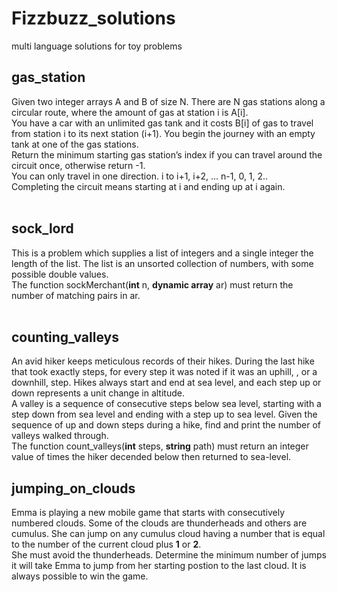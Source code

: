 # Fizzbuzz_solutions
multi language solutions for toy problems
## gas_station
Given two integer arrays A and B of size N.
There are N gas stations along a circular route, where the amount of gas at station i is A[i].<br>
You have a car with an unlimited gas tank and it costs B[i] of gas to travel from station i
to its next station (i+1). You begin the journey with an empty tank at one of the gas stations.<br>
Return the minimum starting gas station’s index if you can travel around the circuit once, otherwise return -1.<br>
You can only travel in one direction. i to i+1, i+2, … n-1, 0, 1, 2.. <br>
Completing the circuit means starting at i and ending up at i again.<br><br>
## sock_lord
This is a problem which supplies a list of integers and a single integer the
length of the list.
The list is an unsorted collection of numbers, with some possible double values.<br>
The function sockMerchant(<strong>int</strong> n, <strong>dynamic array</strong> ar)
must return the number of matching pairs in ar.<br><br>
## counting_valleys
An avid hiker keeps meticulous records of their hikes. During the last hike that took exactly steps, for every step it was noted if it was an uphill, , or a downhill, step. Hikes always start and end at sea level, and each step up or down represents a unit change in altitude.<br>
A valley is a sequence of consecutive steps below sea level, starting with a step down from sea level and ending with a step up to sea level. Given the sequence of up and down steps during a hike, find and print the number of valleys walked through.<Br>
  The function count_valleys(<strong>int</strong> steps, <strong>string</strong> path) must return an integer value of times the hiker decended below then returned to sea-level.
## jumping_on_clouds
Emma is playing a new mobile game that starts with consecutively numbered clouds. Some of the clouds are thunderheads and others are cumulus. She can jump on any cumulus cloud having a number that is equal to the number of the current cloud plus <strong>1</strong> or <strong>2</strong>.<br>
She must avoid the thunderheads. Determine the minimum number of jumps it will take Emma to jump from her starting postion to the last cloud. It is always possible to win the game.<br>
